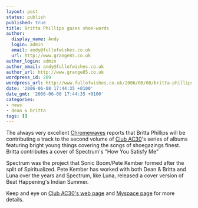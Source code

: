 ```yaml
---
layout: post
status: publish
published: true
title: Britta Phillips gazes shoe-wards
author:
  display_name: Andy
  login: admin
  email: andy@fullofwishes.co.uk
  url: http://www.grange85.co.uk
author_login: admin
author_email: andy@fullofwishes.co.uk
author_url: http://www.grange85.co.uk
wordpress_id: 209
wordpress_url: http://www.fullofwishes.co.uk/2006/06/08/britta-phillips-gazes-shoe-wards/
date: '2006-06-08 17:44:35 +0100'
date_gmt: '2006-06-08 17:44:35 +0100'
categories:
- news
- dean & britta
tags: []
---
```

<p>The always very excellent <a href="http://www.chromewaves.net/index.php?itemid=2237">Chromewaves</a> reports that Britta Phillips will be contributing a track to the second volume of <a href="http://www.clubac30.com/">Club AC30</a>'s series of albums featuring bright young things covering the songs of shoegazings finest. Britta contributes a cover of Spectrum's &quot;How You Satisfy Me&quot;</p>
<p>Spectrum was the project that Sonic Boom/Pete Kember formed after the split of Spiritualized. Pete Kember has worked with both Dean & Britta and Luna over the years and Spectrum, like Luna, released a cover version of Beat Happening's Indian Summer.</p>
<p>Keep and eye on <a href="http://www.clubac30.com">Club AC30's web page</a> and <a href="http://www.myspace.com/clubac30">Myspace page</a> for more details.</p>
